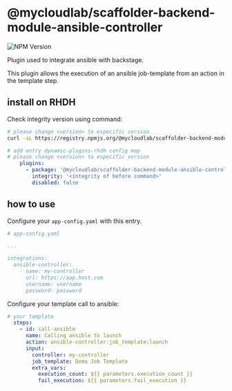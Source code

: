 # @mycloudlab/scaffolder-backend-module-ansible-controller

![NPM Version](https://img.shields.io/npm/v/%40mycloudlab%2Fscaffolder-backend-module-ansible-controller)


Plugin used to integrate ansible with backstage.

This plugin allows the execution of an ansible job-template from an action in the template step.

## install on RHDH

Check integrity version using command:
```bash
# please change <version> to especific version
curl -sL https://registry.npmjs.org/@mycloudlab/scaffolder-backend-module-ansible-controller/<version> | jq '.dist.integrity' -r
```

```yaml
# add entry dynamic-plugins-rhdh config map
# please change <version> to especific version
    plugins:
      - package: '@mycloudlab/scaffolder-backend-module-ansible-controller@<version>'
        integrity: '<integrity of before command>'
        disabled: false   
```

## how to use

Configure your `app-config.yaml` with this entry.

```yaml
# app-config.yaml

...

integrations:
  ansible-controller:
    - name: my-controller
      url: https://aap.host.com
      username: username
      password: password
```

Configure your template call to ansible:

```yaml
# your template
  steps:
    - id: call-ansible
      name: Calling ansible to launch
      action: ansible-controller:job_template:launch
      input:
        controller: my-controller
        job_template: Demo Job Template
        extra_vars:
          execution_count: ${{ parameters.execution_count }}
          fail_execution: ${{ parameters.fail_execution }}
```

